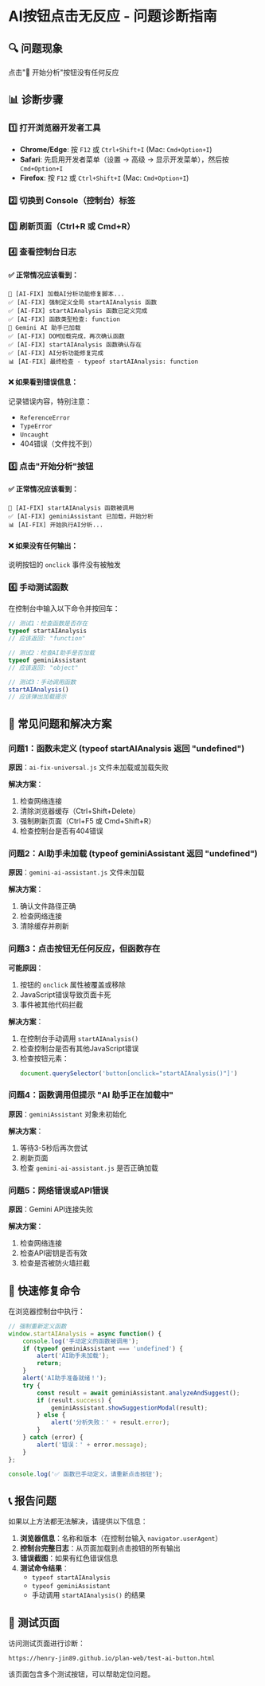 # AI按钮点击无反应 - 问题诊断指南

## 🔍 问题现象
点击"🚀 开始分析"按钮没有任何反应

## 📊 诊断步骤

### 1️⃣ 打开浏览器开发者工具
- **Chrome/Edge**: 按 `F12` 或 `Ctrl+Shift+I` (Mac: `Cmd+Option+I`)
- **Safari**: 先启用开发者菜单（设置 → 高级 → 显示开发菜单），然后按 `Cmd+Option+I`
- **Firefox**: 按 `F12` 或 `Ctrl+Shift+I` (Mac: `Cmd+Option+I`)

### 2️⃣ 切换到 Console（控制台）标签

### 3️⃣ 刷新页面（Ctrl+R 或 Cmd+R）

### 4️⃣ 查看控制台日志

#### ✅ 正常情况应该看到：
```
🔧 [AI-FIX] 加载AI分析功能修复脚本...
✅ [AI-FIX] 强制定义全局 startAIAnalysis 函数
✅ [AI-FIX] startAIAnalysis 函数已定义完成
✅ [AI-FIX] 函数类型检查: function
🤖 Gemini AI 助手已加载
✅ [AI-FIX] DOM加载完成，再次确认函数
✅ [AI-FIX] startAIAnalysis 函数确认存在
✅ [AI-FIX] AI分析功能修复完成
📊 [AI-FIX] 最终检查 - typeof startAIAnalysis: function
```

#### ❌ 如果看到错误信息：
记录错误内容，特别注意：
- `ReferenceError`
- `TypeError`
- `Uncaught`
- 404错误（文件找不到）

### 5️⃣ 点击"开始分析"按钮

#### ✅ 正常情况应该看到：
```
🚀 [AI-FIX] startAIAnalysis 函数被调用
✅ [AI-FIX] geminiAssistant 已加载，开始分析
📊 [AI-FIX] 开始执行AI分析...
```

#### ❌ 如果没有任何输出：
说明按钮的 `onclick` 事件没有被触发

### 6️⃣ 手动测试函数

在控制台中输入以下命令并按回车：

```javascript
// 测试1：检查函数是否存在
typeof startAIAnalysis
// 应该返回: "function"

// 测试2：检查AI助手是否加载
typeof geminiAssistant
// 应该返回: "object"

// 测试3：手动调用函数
startAIAnalysis()
// 应该弹出加载提示
```

## 🐛 常见问题和解决方案

### 问题1：函数未定义 (typeof startAIAnalysis 返回 "undefined")

**原因**：`ai-fix-universal.js` 文件未加载或加载失败

**解决方案**：
1. 检查网络连接
2. 清除浏览器缓存（Ctrl+Shift+Delete）
3. 强制刷新页面（Ctrl+F5 或 Cmd+Shift+R）
4. 检查控制台是否有404错误

### 问题2：AI助手未加载 (typeof geminiAssistant 返回 "undefined")

**原因**：`gemini-ai-assistant.js` 文件未加载

**解决方案**：
1. 确认文件路径正确
2. 检查网络连接
3. 清除缓存并刷新

### 问题3：点击按钮无任何反应，但函数存在

**可能原因**：
1. 按钮的 `onclick` 属性被覆盖或移除
2. JavaScript错误导致页面卡死
3. 事件被其他代码拦截

**解决方案**：
1. 在控制台手动调用 `startAIAnalysis()`
2. 检查控制台是否有其他JavaScript错误
3. 检查按钮元素：
   ```javascript
   document.querySelector('button[onclick="startAIAnalysis()"]')
   ```

### 问题4：函数调用但提示 "AI 助手正在加载中"

**原因**：`geminiAssistant` 对象未初始化

**解决方案**：
1. 等待3-5秒后再次尝试
2. 刷新页面
3. 检查 `gemini-ai-assistant.js` 是否正确加载

### 问题5：网络错误或API错误

**原因**：Gemini API连接失败

**解决方案**：
1. 检查网络连接
2. 检查API密钥是否有效
3. 检查是否被防火墙拦截

## 🔧 快速修复命令

在浏览器控制台中执行：

```javascript
// 强制重新定义函数
window.startAIAnalysis = async function() {
    console.log('手动定义的函数被调用');
    if (typeof geminiAssistant === 'undefined') {
        alert('AI助手未加载');
        return;
    }
    alert('AI助手准备就绪！');
    try {
        const result = await geminiAssistant.analyzeAndSuggest();
        if (result.success) {
            geminiAssistant.showSuggestionModal(result);
        } else {
            alert('分析失败：' + result.error);
        }
    } catch (error) {
        alert('错误：' + error.message);
    }
};

console.log('✅ 函数已手动定义，请重新点击按钮');
```

## 📞 报告问题

如果以上方法都无法解决，请提供以下信息：

1. **浏览器信息**：名称和版本（在控制台输入 `navigator.userAgent`）
2. **控制台完整日志**：从页面加载到点击按钮的所有输出
3. **错误截图**：如果有红色错误信息
4. **测试命令结果**：
   - `typeof startAIAnalysis`
   - `typeof geminiAssistant`
   - 手动调用 `startAIAnalysis()` 的结果

## 🎯 测试页面

访问测试页面进行诊断：
```
https://henry-jin89.github.io/plan-web/test-ai-button.html
```

该页面包含多个测试按钮，可以帮助定位问题。


